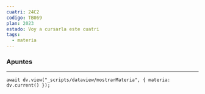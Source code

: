 ```yaml
---
cuatri: 24C2
codigo: TB069
plan: 2023
estado: Voy a cursarla este cuatri
tags:
  - materia
---
```

### Apuntes
---
```dataviewjs
await dv.view("_scripts/dataview/mostrarMateria", { materia: dv.current() });
```